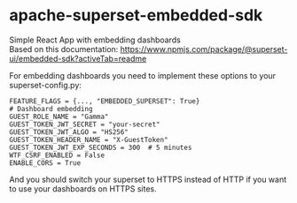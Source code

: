 # apache-superset-embedded-sdk
Simple React App with embedding dashboards
<br>Based on this documentation: https://www.npmjs.com/package/@superset-ui/embedded-sdk?activeTab=readme

For embedding dashboards you need to implement these options to your superset-config.py:
```
FEATURE_FLAGS = {..., "EMBEDDED_SUPERSET": True}
# Dashboard embedding
GUEST_ROLE_NAME = "Gamma"
GUEST_TOKEN_JWT_SECRET = "your-secret"
GUEST_TOKEN_JWT_ALGO = "HS256"
GUEST_TOKEN_HEADER_NAME = "X-GuestToken"
GUEST_TOKEN_JWT_EXP_SECONDS = 300  # 5 minutes
WTF_CSRF_ENABLED = False
ENABLE_CORS = True
```
And you should switch your superset to HTTPS instead of HTTP if you want to use your dashboards on HTTPS sites.
